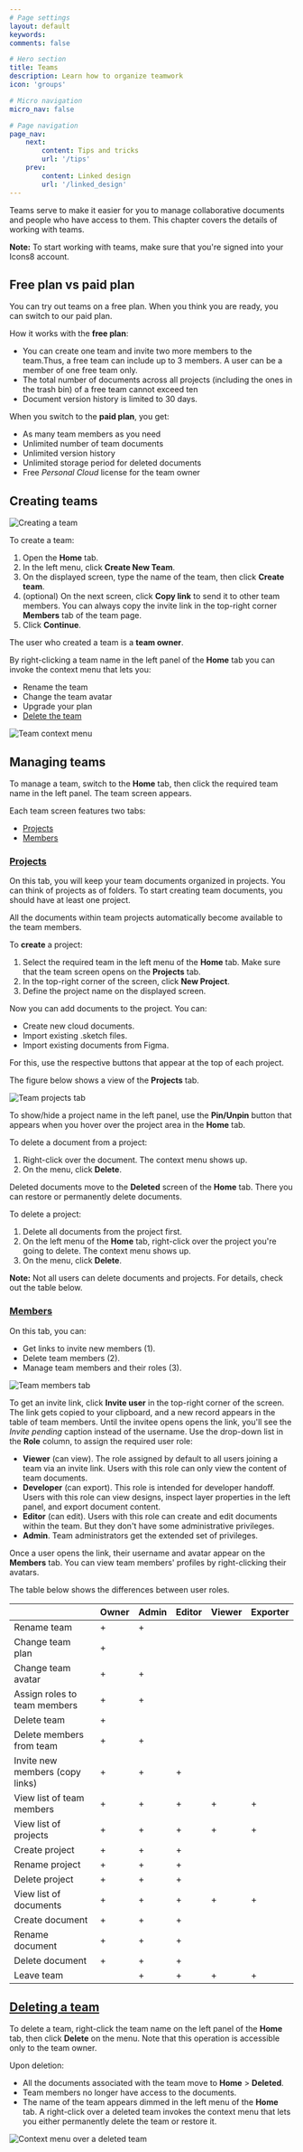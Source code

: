 ```yaml
---
# Page settings
layout: default
keywords:
comments: false

# Hero section
title: Teams
description: Learn how to organize teamwork
icon: 'groups'

# Micro navigation
micro_nav: false

# Page navigation
page_nav:
    next:
        content: Tips and tricks
        url: '/tips'
    prev:
        content: Linked design
        url: '/linked_design'
---
```


Teams serve to make it easier for you to manage collaborative documents and people who have access to them. This chapter covers the details of working with teams.

<div class="callout callout--warning">
    <p><strong>Note:</strong> To start working with teams, make sure that you're signed into your Icons8 account.</p>
</div>

## Free plan vs paid plan

You can try out teams on a free plan. When you think you are ready, you can switch to our paid plan.

How it works with the **free plan**:

* You can create one team and invite two more members to the team.Thus, a free team can include up to 3 members. A user can be a member of one free team only.
* The total number of documents across all projects (including the ones in the trash bin) of a free team cannot exceed ten
* Document version history is limited to 30 days.

When you switch to the **paid plan**, you get:

* As many team members as you need
* Unlimited number of team documents
* Unlimited version history
* Unlimited storage period for deleted documents
* Free *Personal Cloud* license for the team owner


## Creating teams

![Creating a team](public/teams-add1.png)


To create a team:

1. Open the **Home** tab.
2. In the left menu, click **Create New Team**.
3. On the displayed screen, type the name of the team, then click **Create team**.
4. (optional) On the next screen, click **Copy link** to send it to other team members. You can always copy the invite link in the top-right corner **Members** tab of the team page.  
5. Click **Continue**.

The user who created a team is a **team owner**.

By right-clicking a team name in the left panel of the **Home** tab you can invoke the context menu that lets you:

* Rename the team
* Change the team avatar
* Upgrade your plan
* [Delete the team](#deleting-a-team)

![Team context menu](public/teams_context_menu.png)


## Managing teams

To manage a team, switch to the **Home** tab, then click the required team name in the left panel. The team screen appears.

Each team screen features two tabs:

* [Projects](#projects)
* [Members](#members)

### [Projects](#projects)

On this tab, you will keep your team documents organized in projects. You can think of projects as of folders. To start creating team documents, you should have at least one project.

All the documents within team projects automatically become available to the team members.

To **create** a project:

1. Select the required team in the left menu of the **Home** tab. Make sure that the team screen opens on the **Projects** tab.
2. In the top-right corner of the screen, click **New Project**.
3. Define the project name on the displayed screen.

Now you can add documents to the project. You can:

* Create new cloud documents.
* Import existing .sketch files.
* Import existing documents from Figma.

For this, use the respective buttons that appear at the top of each project.

The figure below shows a view of the **Projects** tab.

![Team projects tab](public/teams-prjectstab3.png)


To show/hide a project name in the left panel, use the **Pin/Unpin** button that appears when you hover over the project area in the **Home** tab.

To delete a document from a project:

1. Right-click over the document. The context menu shows up.
2. On the menu, click **Delete**.

Deleted documents move to the **Deleted** screen of the **Home** tab. There you can restore or permanently delete documents. 


To delete a project:
1. Delete all documents from the project first.
2. On the left menu of the **Home** tab, right-click over the project you're going to delete. The context menu shows up.
3. On the menu, click **Delete**.

<div class="callout callout--warning">
    <p><strong>Note:</strong> Not all users can delete documents and projects. For details, check out the table below.</p>
</div>

### [Members](#members)

On this tab, you can:

* Get links to invite new members (1).
* Delete team members (2).
* Manage team members and their roles (3).


![Team members tab](public/teams-members2.png)

To get an invite link, click **Invite user** in the top-right corner of the screen. The link gets copied to your clipboard, and a new record appears in the table of team members. Until the invitee opens opens the link, you'll see the *Invite pending* caption instead of the username.  Use the drop-down list in the **Role** column, to assign the required user role:

* **Viewer** (can view). The role assigned by default to all users joining a team via an invite link. Users with this role can only view the content of team documents.
* **Developer** (can export). This role is intended for developer handoff. Users with this role can view designs, inspect layer properties in the left panel, and export document content.
* **Editor** (can edit). Users with this role can create and edit documents within the team. But they don't have some administrative privileges.
* **Admin**. Team administrators get the extended set of privileges.

Once a user opens the link, their username and avatar appear on the **Members** tab. You can view team members' profiles by right-clicking their avatars.

The table below shows the differences between user roles.


|         | Owner    | Admin | Editor | Viewer | Exporter |
| ------------- |-------------|---------------|-------------|---------------| ---------------|
| Rename team |+ | + |   |  |  |
| Change team plan |+ |  |   |  |  |
| Change team avatar |+ | + |   |  |  |
| Assign roles to team members |+ | + |   |  |  |
| Delete team |+ |  |   |  |  |
| Delete members from team  |+ | + |   |  |  |
| Invite new members (copy links) |+ | + | +  |  |  |
| View list of team members |+ | + | + | + | + |
| View list of projects | + | + |  + | + | + |
| Create project |+ | + | +  |  |  |
| Rename project |+ | + | +  |  |  |
| Delete project |+ | + | +  |  |  |
| View list of documents | + | + |  + | + | + |
| Create document |+ | + | +  |  |  |
| Rename document |+ | + | +  |  |  |
| Delete document |+ | + | +  |  |  |
| Leave team |  | + |  + | + | + |



## [Deleting a team](#deleting-a-team)

To delete a team, right-click the team name on the left panel of the **Home** tab, then click **Delete** on the menu. Note that this operation is accessible only to the team owner.

Upon deletion:
* All the documents associated with the team move to **Home** > **Deleted**.
* Team members no longer have access to the documents.
* The name of the team appears dimmed in the left menu of the **Home** tab. A right-click over a deleted team invokes the context menu that lets you either permanently delete the team or restore it.


![Context menu over a deleted team](public/teams-delteam2.png)